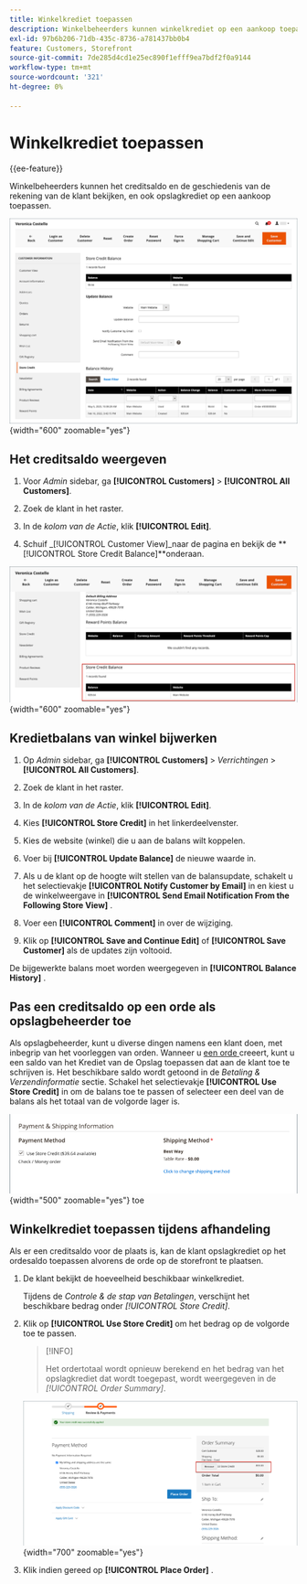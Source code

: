 ```yaml
---
title: Winkelkrediet toepassen
description: Winkelbeheerders kunnen winkelkrediet op een aankoop toepassen.
exl-id: 97b6b206-71db-435c-8736-a781437bb0b4
feature: Customers, Storefront
source-git-commit: 7de285d4cd1e25ec890f1efff9ea7bdf2f0a9144
workflow-type: tm+mt
source-wordcount: '321'
ht-degree: 0%

---
```


# Winkelkrediet toepassen

{{ee-feature}}

Winkelbeheerders kunnen het creditsaldo en de geschiedenis van de rekening van de klant bekijken, en ook opslagkrediet op een aankoop toepassen.

![ het creditsaldo en de geschiedenis van de Klant ](assets/store-credit-balance-history.png){width="600" zoomable="yes"}

## Het creditsaldo weergeven

1. Voor _Admin_ sidebar, ga **[!UICONTROL Customers]** > **[!UICONTROL All Customers]**.

1. Zoek de klant in het raster.

1. In de _kolom van de Actie_, klik **[!UICONTROL Edit]**.

1. Schuif _[!UICONTROL Customer View]_naar de pagina en bekijk de **[!UICONTROL Store Credit Balance]**onderaan.

![ Saldo van de Krediet van de Opslag ](assets/store-credit-balance.png){width="600" zoomable="yes"}

## Kredietbalans van winkel bijwerken

1. Op _Admin_ sidebar, ga **[!UICONTROL Customers]** > _Verrichtingen_ > **[!UICONTROL All Customers]**.

1. Zoek de klant in het raster.

1. In de _kolom van de Actie_, klik **[!UICONTROL Edit]**.

1. Kies **[!UICONTROL Store Credit]** in het linkerdeelvenster.

1. Kies de website (winkel) die u aan de balans wilt koppelen.

1. Voer bij **[!UICONTROL Update Balance]** de nieuwe waarde in.

1. Als u de klant op de hoogte wilt stellen van de balansupdate, schakelt u het selectievakje **[!UICONTROL Notify Customer by Email]** in en kiest u de winkelweergave in **[!UICONTROL Send Email Notification From the Following Store View]** .

1. Voer een **[!UICONTROL Comment]** in over de wijziging.

1. Klik op **[!UICONTROL Save and Continue Edit]** of **[!UICONTROL Save Customer]** als de updates zijn voltooid.

De bijgewerkte balans moet worden weergegeven in **[!UICONTROL Balance History]** .

## Pas een creditsaldo op een orde als opslagbeheerder toe

Als opslagbeheerder, kunt u diverse dingen namens een klant doen, met inbegrip van het voorleggen van orden. Wanneer u [ een orde ](../stores-purchase/customer-account-create-order.md) creeert, kunt u een saldo van het Krediet van de Opslag toepassen dat aan de klant toe te schrijven is. Het beschikbare saldo wordt getoond in de _Betaling &amp; Verzendinformatie_ sectie. Schakel het selectievakje **[!UICONTROL Use Store Credit]** in om de balans toe te passen of selecteer een deel van de balans als het totaal van de volgorde lager is.

![ pas het saldo van het opslagkrediet op de orde ](assets/store-credit-apply.png){width="500" zoomable="yes"} toe

## Winkelkrediet toepassen tijdens afhandeling

Als er een creditsaldo voor de plaats is, kan de klant opslagkrediet op het ordesaldo toepassen alvorens de orde op de storefront te plaatsen.

1. De klant bekijkt de hoeveelheid beschikbaar winkelkrediet.

   Tijdens de _Controle &amp; de stap van Betalingen_, verschijnt het beschikbare bedrag onder _[!UICONTROL Store Credit]_.

1. Klik op **[!UICONTROL Use Store Credit]** om het bedrag op de volgorde toe te passen.

   >[!INFO]
   >
   >Het ordertotaal wordt opnieuw berekend en het bedrag van het opslagkrediet dat wordt toegepast, wordt weergegeven in de _[!UICONTROL Order Summary]_.

   ![ het creditsaldo van de Opslag wordt toegepast op de orde ](assets/store-credit-checkout.png){width="700" zoomable="yes"}

1. Klik indien gereed op **[!UICONTROL Place Order]** .
